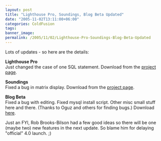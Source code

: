 ```yaml
---
layout: post
title: "Lighthouse Pro, Soundings, Blog Beta Updated"
date: "2005-11-02T13:11:00+06:00"
categories: ColdFusion 
tags: 
banner_image: 
permalink: /2005/11/02/Lighthouse-Pro-Soundings-Blog-Beta-Updated
---
```


Lots of updates - so here are the details:

<b>Lighthouse Pro</b><br>
Just changed the case of one SQL statement. Download from the <a href="http://ray.camdenfamily.com/projects/lhp">project page</a>.

<b>Soundings</b><br>
Fixed a bug in matrix display. Download from the <a href="http://ray.camdenfamily.com/projects/soundings">project page</a>.

<b>Blog Beta</b><br>
Fixed a bug with editing. Fixed mysql install script. Other misc small stuff here and there. (Thanks to Oguz and others for finding bugs.) Download <a href="http://ray.camdenfamily.com/downloads/blogbeta.zip">here</a>.

Just an FYI, Rob Brooks-Bilson had a few good ideas so there will be one (maybe two) new features in the next update. So blame him for delaying "official" 4.0 launch. ;)